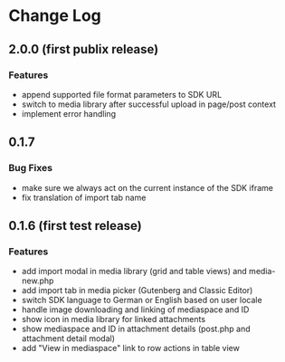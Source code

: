 # Change Log

## 2.0.0 (first publix release)

### Features

* append supported file format parameters to SDK URL
* switch to media library after successful upload in page/post context
* implement error handling

## 0.1.7

### Bug Fixes

* make sure we always act on the current instance of the SDK iframe
* fix translation of import tab name

## 0.1.6 (first test release)

### Features

* add import modal in media library (grid and table views) and media-new.php
* add import tab in media picker (Gutenberg and Classic Editor)
* switch SDK language to German or English based on user locale
* handle image downloading and linking of mediaspace and ID
* show icon in media library for linked attachments
* show mediaspace and ID in attachment details (post.php and attachment detail modal)
* add "View in mediaspace" link to row actions in table view
